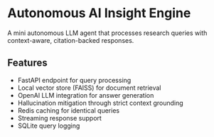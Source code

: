 # Autonomous AI Insight Engine

A mini autonomous LLM agent that processes research queries with context-aware, citation-backed responses.

## Features

- FastAPI endpoint for query processing
- Local vector store (FAISS) for document retrieval
- OpenAI LLM integration for answer generation
- Hallucination mitigation through strict context grounding
- Redis caching for identical queries 
- Streaming response support 
- SQLite query logging 

